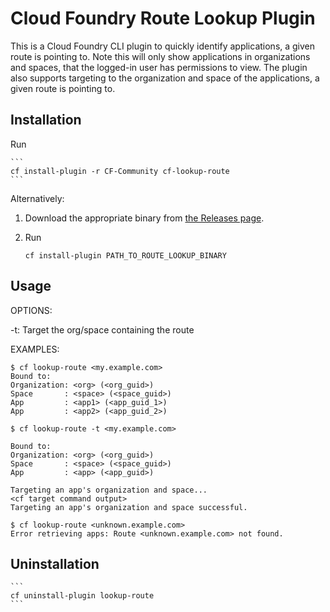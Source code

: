 # Cloud Foundry Route Lookup Plugin

This is a Cloud Foundry CLI plugin to quickly identify applications, a given route is pointing to.
Note this will only show applications in organizations and spaces, that the logged-in user has permissions to view.
The plugin also supports targeting to the organization and space of the applications, a given route is pointing to.

## Installation

Run

    ```
    cf install-plugin -r CF-Community cf-lookup-route
    ```

Alternatively:

1. Download the appropriate binary from [the Releases page](https://github.com/cloudfoundry/cf-lookup-route/releases).
2. Run

    ```
    cf install-plugin PATH_TO_ROUTE_LOOKUP_BINARY
    ```

## Usage

OPTIONS:

-t: Target the org/space containing the route

EXAMPLES:

```
$ cf lookup-route <my.example.com>
Bound to:
Organization: <org> (<org_guid>)
Space       : <space> (<space_guid>)
App         : <app1> (<app_guid_1>)
App         : <app2> (<app_guid_2>)

$ cf lookup-route -t <my.example.com>

Bound to:
Organization: <org> (<org_guid>)
Space       : <space> (<space_guid>)
App         : <app> (<app_guid>)

Targeting an app's organization and space...
<cf target command output>
Targeting an app's organization and space successful.

$ cf lookup-route <unknown.example.com>
Error retrieving apps: Route <unknown.example.com> not found.
```
## Uninstallation
    ```
    cf uninstall-plugin lookup-route
    ```

